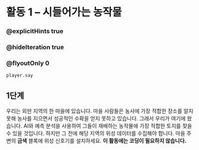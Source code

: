 # 활동 1 – 시들어가는 농작물
### @explicitHints true
### @hideIteration true 
### @flyoutOnly 0
```python
player.say
```
## 1단계
우리는 외딴 지역의 한 마을에 있습니다. 마을 사람들은 농사에 가장 적합한 장소를 알지 못해 
농사를 지으면서 성공적인 수확을 얻지 못하고 있습니다.
그래서 우리가 여기에 왔습니다. AI와 예측 분석을 사용하여 그들이 재배하는 농작물에 가장 
적합한 토지를 찾을 수 있을 것입니다. 하지만 그 전에 해당 지역의 위성 데이터를 수집해야 합니다.
마을 주변의 **금색** 블록에 위성 신호기를 설치하세요. **이 활동에는 코딩이 필요하지 않습니다.**